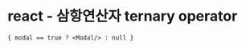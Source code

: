 react - 삼항연산자 ternary operator
=================================
```
{ modal == true ? <Modal/> : null }
```

